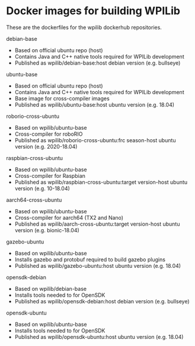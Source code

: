 Docker images for building WPILib
=================================

These are the dockerfiles for the wpilib dockerhub repositories.

debian-base
 - Based on official ubuntu repo (host)
 - Contains Java and C++ native tools required for WPILib development
 - Published as wpilib/debian-base:host debian version (e.g. bullseye)

ubuntu-base
 - Based on official ubuntu repo (host)
 - Contains Java and C++ native tools required for WPILib development
 - Base image for cross-compiler images
 - Published as wpilib/ubuntu-base:host ubuntu version (e.g. 18.04)

roborio-cross-ubuntu
 - Based on wpilib/ubuntu-base
 - Cross-compiler for roboRIO
 - Published as wpilib/roborio-cross-ubuntu:frc season-host ubuntu version
   (e.g. 2020-18.04)

raspbian-cross-ubuntu
 - Based on wpilib/ubuntu-base
 - Cross-compiler for Raspbian
 - Published as wpilib/raspbian-cross-ubuntu:target version-host ubuntu version
   (e.g. 10-18.04)

aarch64-cross-ubuntu
 - Based on wpilib/ubuntu-base
 - Cross-compiler for aarch64 (TX2 and Nano)
 - Published as wpilib/aarch-cross-ubuntu:target version-host ubuntu version
   (e.g. bionic-18.04)

gazebo-ubuntu
 - Based on wpilib/ubuntu-base
 - Installs gazebo and protobuf required to build gazebo plugins
 - Published as wpilib/gazebo-ubuntu:host ubuntu version (e.g. 18.04)

opensdk-debian
 - Based on wpilib/debian-base
 - Installs tools needed to for OpenSDK
 - Published as wpilib/opensdk-debian:host debian version (e.g. bullseye)

opensdk-ubuntu
 - Based on wpilib/ubuntu-base
 - Installs tools needed to for OpenSDK
 - Published as wpilib/opensdk-ubuntu:host ubuntu version (e.g. 18.04)
